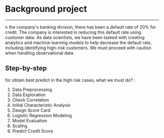 # Background project
---

n the company's banking division, there has been a default rate of 20% for credit. The company is interested in reducing this default rate using customer data. 
As data scientists, we have been tasked with creating analytics and machine learning models to help decrease the default rate, 
including identifying high-risk customers. We must proceed with caution when handling observational data.

## Step-by-step
for obtain best predict in the high risk cases, what we must do? :
1. Data Preprocessing
2. Data Exploration
3. Check Correlation
4. Initial Characteristic Analysis
5. Design Score Card
6. Logistic Regression Modeling
7. Model Evaluation
8. Scaling
10. Predict Credit Score

